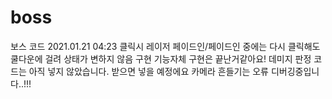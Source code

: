 # boss
보스 코드
2021.01.21 04:23
클릭시 레이저 페이드인/페이드인 중에는 다시 클릭해도 쿨다운에 걸려 상태가 변하지 않음 구현
기능자체 구현은 끝난거같아요! 데미지 판정 코드는 아직 넣지 않았습니다. 받으면 넣을 예정에요
카메라 흔들기는 오류 디버깅중입니다..!!!

